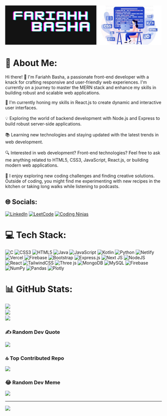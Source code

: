 <!-- Masthead Banner -->
[![Masthead Banner](https://raw.githubusercontent.com/fari03/fari03/main/bgm.jpg)](https://raw.githubusercontent.com/fari03/fari03/main/bgm.jpg)

# 💫 About Me:
Hi there! 👋 I'm Fariahh Basha, a passionate front-end developer with a knack for crafting responsive and user-friendly web experiences. I'm currently on a journey to master the MERN stack and enhance my skills in building robust and scalable web applications.

🚀 I'm currently honing my skills in React.js to create dynamic and interactive user interfaces.<br><br>💡 Exploring the world of backend development with Node.js and Express to build robust server-side applications.<br><br>📚 Learning new technologies and staying updated with the latest trends in web development.<br><br>🔍 Interested in web development? Front-end technologies? Feel free to ask me anything related to HTML5, CSS3, JavaScript, React.js, or building modern web applications.<br><br>🎉 I enjoy exploring new coding challenges and finding creative solutions. Outside of coding, you might find me experimenting with new recipes in the kitchen or taking long walks while listening to podcasts.<br>


## 🌐 Socials:
[![LinkedIn](https://img.shields.io/badge/LinkedIn-%230077B5.svg?logo=linkedin&logoColor=white)](https://linkedin.com/in/fariahh-basha-sde) 
[![LeetCode](https://img.shields.io/badge/LeetCode-%23FFA116.svg?logo=leetcode&logoColor=white)](https://www.leetcode.com/fariahh_basha)
[![Coding Ninjas](https://img.shields.io/badge/Coding_Ninjas-%232B314A.svg?logo=codingninjas&logoColor=white)](https://www.codingninjas.com/profiles/in/faria03)

# 💻 Tech Stack:
![C](https://img.shields.io/badge/c-%2300599C.svg?style=for-the-badge&logo=c&logoColor=white) ![CSS3](https://img.shields.io/badge/css3-%231572B6.svg?style=for-the-badge&logo=css3&logoColor=white) ![HTML5](https://img.shields.io/badge/html5-%23E34F26.svg?style=for-the-badge&logo=html5&logoColor=white) ![Java](https://img.shields.io/badge/java-%23ED8B00.svg?style=for-the-badge&logo=openjdk&logoColor=white) ![JavaScript](https://img.shields.io/badge/javascript-%23323330.svg?style=for-the-badge&logo=javascript&logoColor=%23F7DF1E) ![Kotlin](https://img.shields.io/badge/kotlin-%237F52FF.svg?style=for-the-badge&logo=kotlin&logoColor=white) ![Python](https://img.shields.io/badge/python-3670A0?style=for-the-badge&logo=python&logoColor=ffdd54) ![Netlify](https://img.shields.io/badge/netlify-%23000000.svg?style=for-the-badge&logo=netlify&logoColor=#00C7B7) ![Vercel](https://img.shields.io/badge/vercel-%23000000.svg?style=for-the-badge&logo=vercel&logoColor=white) ![Firebase](https://img.shields.io/badge/firebase-%23039BE5.svg?style=for-the-badge&logo=firebase) ![Bootstrap](https://img.shields.io/badge/bootstrap-%238511FA.svg?style=for-the-badge&logo=bootstrap&logoColor=white) ![Express.js](https://img.shields.io/badge/express.js-%23404d59.svg?style=for-the-badge&logo=express&logoColor=%2361DAFB) ![Next JS](https://img.shields.io/badge/Next-black?style=for-the-badge&logo=next.js&logoColor=white) ![NodeJS](https://img.shields.io/badge/node.js-6DA55F?style=for-the-badge&logo=node.js&logoColor=white) ![React](https://img.shields.io/badge/react-%2320232a.svg?style=for-the-badge&logo=react&logoColor=%2361DAFB) ![TailwindCSS](https://img.shields.io/badge/tailwindcss-%2338B2AC.svg?style=for-the-badge&logo=tailwind-css&logoColor=white) ![Three js](https://img.shields.io/badge/threejs-black?style=for-the-badge&logo=three.js&logoColor=white) ![MongoDB](https://img.shields.io/badge/MongoDB-%234ea94b.svg?style=for-the-badge&logo=mongodb&logoColor=white) ![MySQL](https://img.shields.io/badge/mysql-%2300000f.svg?style=for-the-badge&logo=mysql&logoColor=white) ![Firebase](https://img.shields.io/badge/Firebase-039BE5?style=for-the-badge&logo=Firebase&logoColor=white) ![NumPy](https://img.shields.io/badge/numpy-%23013243.svg?style=for-the-badge&logo=numpy&logoColor=white) ![Pandas](https://img.shields.io/badge/pandas-%23150458.svg?style=for-the-badge&logo=pandas&logoColor=white) ![Plotly](https://img.shields.io/badge/Plotly-%233F4F75.svg?style=for-the-badge&logo=plotly&logoColor=white)
# 📊 GitHub Stats:
![](https://github-readme-stats.vercel.app/api?username=fari03&theme=dark&hide_border=false&include_all_commits=false&count_private=false)<br/>
![](https://github-readme-streak-stats.herokuapp.com/?user=fari03&theme=dark&hide_border=false)<br/>
![](https://github-readme-stats.vercel.app/api/top-langs/?username=fari03&theme=dark&hide_border=false&include_all_commits=false&count_private=false&layout=compact)

### ✍️ Random Dev Quote
![](https://quotes-github-readme.vercel.app/api?type=horizontal&theme=radical)

### 🔝 Top Contributed Repo
![](https://github-contributor-stats.vercel.app/api?username=fari03&limit=5&theme=dark&combine_all_yearly_contributions=true)

### 😂 Random Dev Meme
<img src='https://randommeme-five.vercel.app/' style="height: 400px;"/>

---
[![](https://visitcount.itsvg.in/api?id=fari03&icon=0&color=0)](https://visitcount.itsvg.in)

<!-- Proudly created with GPRM ( https://gprm.itsvg.in ) -->
